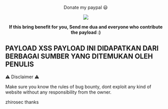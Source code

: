 <p align="center">Donate my paypal 😃 </p>
<p align="center"><a href="https://paypal.me/zhirone?country.x=ID&locale.x=en_US"><img src="https://seeklogo.com/images/P/paypal-logo-CA814C6B42-seeklogo.com.png"/></a></p>

<p align="center">
  <b>If this bring benefit for you, Send me dua and everyone who contribute the payload :)</b>

PAYLOAD XSS 
PAYLOAD INI DIDAPATKAN DARI BERBAGAI SUMBER YANG DITEMUKAN OLEH PENULIS
-----------------------------------------------------------------------

⚠️ Disclaimer ⚠️

Make sure you know the rules of bug bounty,
dont exploit any kind of website without any responsibility from the owner.

zhirosec
thanks
</p>
